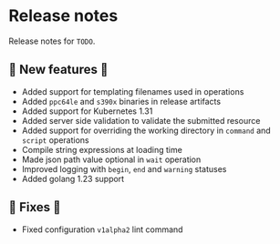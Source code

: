 # Release notes

Release notes for `TODO`.

<!--
## ‼️ Breaking changes ‼️

## ✨ UI changes ✨

## ⭐ Examples ⭐

## ⛵ Tutorials ⛵

## 🔧 Fixes 🔧

## 📚 Docs 📚

## 🎸 Misc 🎸
-->

## 💫 New features 💫

- Added support for templating filenames used in operations
- Added `ppc64le` and `s390x` binaries in release artifacts
- Added support for Kubernetes 1.31
- Added server side validation to validate the submitted resource
- Added support for overriding the working directory in `command` and `script` operations
- Compile string expressions at loading time
- Made json path value optional in `wait` operation
- Improved logging with `begin`, `end` and `warning` statuses
- Added golang 1.23 support

## 🔧 Fixes 🔧

- Fixed configuration `v1alpha2` lint command
